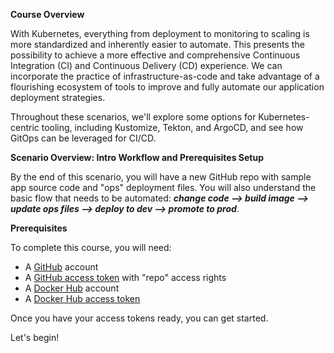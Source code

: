 **Course Overview**

With Kubernetes, everything from deployment to monitoring to scaling is more standardized and inherently easier to automate. This presents the possibility to achieve a more effective and comprehensive Continuous Integration (CI) and Continuous Delivery (CD) experience. We can incorporate the practice of infrastructure-as-code and take advantage of a flourishing ecosystem of tools to improve and fully automate our application deployment strategies. 

Throughout these scenarios, we'll explore some options for Kubernetes-centric tooling, including Kustomize, Tekton, and ArgoCD, and see how GitOps can be leveraged for CI/CD.

**Scenario Overview: Intro Workflow and Prerequisites Setup**

By the end of this scenario, you will have a new GitHub repo with sample app source code and "ops" deployment files. You will also understand the basic flow that needs to be automated: _**change code --> build image --> update ops files --> deploy to dev --> promote to prod**_.

**Prerequisites**

To complete this course, you will need:
- A [GitHub](https://github.com) account
- A [GitHub access token](https://help.github.com/en/github/authenticating-to-github/creating-a-personal-access-token-for-the-command-line) with "repo" access rights
- A [Docker Hub](https://hub.docker.com) account
- A [Docker Hub access token](https://docs.docker.com/docker-hub/access-tokens)

Once you have your access tokens ready, you can get started.

Let's begin!
